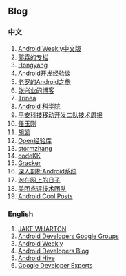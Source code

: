 ## Blog

### 中文

1. [Android Weekly中文版][ch1]
2. [郭霖的专栏][ch2]
3. [Hongyang][ch3]
4. [Android开发经验谈][ch4]
5. [老罗的Android之旅][ch5]
6. [张兴业的博客][ch6]
7. [Trinea][ch7]
8. [Android 科学院][ch8]
9. [平安科技移动开发二队技术周报][ch9]
10. [任玉刚][ch10]
11. [胡凯][ch11]
12. [Open经验库][ch12]
13. [stormzhang][ch13]
14. [codeKK][ch14]
15. [Gracker][ch15]
16. [深入剖析Android系统][ch16]
17. [泡在网上的日子][ch17]
16. [美团点评技术团队][ch18]
18. [Android Cool Posts][ch19]



### English

1. [JAKE WHARTON][en1]
2. [Android Developers Google Groups][en2]
3. [Android Weekly][en3]
4. [Android Developers Blog][en4]
5. [Android Hive][en5]
6. [Google Developer Experts][en6]


[en1]: http://jakewharton.com/blog
[en2]: https://groups.google.com/forum/?utm_source=digest&utm_medium=email#!forum/android-developers
[en3]: http://androidweekly.net/
[en4]: http://android-developers.blogspot.hk/
[en5]: http://www.androidhive.info/
[en6]: https://medium.com/google-developer-experts

[ch1]: http://www.androidweekly.cn/
[ch2]: http://blog.csdn.net/guolin_blog?viewmode=contents
[ch3]: http://blog.csdn.net/lmj623565791
[ch4]: http://www.jianshu.com/collection/5139d555c94d
[ch5]: http://blog.csdn.net/Luoshengyang/
[ch6]: http://blog.csdn.net/xyz_lmn
[ch7]: http://www.trinea.cn/
[ch8]: http://zhuanlan.zhihu.com/andlib
[ch9]: https://github.com/PaicHyperionDev/MobileDevWeekly
[ch10]: http://blog.csdn.net/singwhatiwanna
[ch11]: http://hukai.me/
[ch12]: http://www.open-open.com/lib/list/177
[ch13]: http://www.stormzhang.com/
[ch14]: http://p.codekk.com/
[ch15]: http://androidperformance.com/
[ch16]: http://blog.csdn.net/yangwen123
[ch17]: http://www.jcodecraeer.com/
[ch18]: http://tech.meituan.com/
[ch19]: https://greenrobot.me
